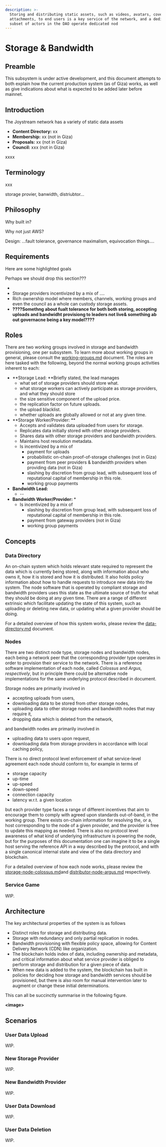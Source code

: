 ```yaml
---
description: >-
  Storing and distributing static assets, such as videos, avatars, covers and
  attachments, to end users is a key service of the network, and a dedicated
  subset of actors in the DAO operate dedicated nod
---
```


# Storage & Bandwidth

## Preamble

This subsystem is under active development, and this document attempts to both explain how the current production system (as of Giza) works, as well as give indications about what is expected to be added later before mainnet.

## Introduction

The Joystream network has a variety of static data assets 

* **Content Directory:** xx
* **Membership:** xx (not in Giza)
* **Proposals:** xx (not in Giza)
* **Council:** xxx (not in Giza)

xxxx

## Terminology

xxx

storage provier, banwidth, distriubtor...

## Philosophy

Why built in?

Why not just AWS?

Design: ...fault tolerance, governance maximalism, equivocation things....

## Requirements

Here are some highlighted goals 

Perhaps we should drop this section???

*
* Storage providers incentivized by a mix of ....
* Rich ownership model where members, channels, working groups and even the council as a whole can custody storage assets.
* **????Somethng about fualt tolerance for both both storing, accepting uploads and bandwidht provisiong to leaders not live& something ab out governacne being a key model????**

## Roles

There are two working groups involved in storage and bandwidth provisioning, one per subsystem. To learn more about working groups in general, please consult the [working-groups.md](../../governance/working-groups.md "mention") document. The roles are here tasked with the following, beyond the normal working groups activities inherent to each:

* **Storage Lead: **Briefly stated, the lead manages
  * what set of storage providers should store what.
  * what storage workers can actively participate as storage providers, and what they should store
  * the size sensitive component of the upload price.
  * the replication factor on future uploads.
  * the upload blacklist.
  * whether uploads are globally allowed or not at any given time.
* **Storage Worker/Provider: **
  * Accepts and validates data uploaded from users for storage.
  * Replicates data initially stored with other storage providers.
  * Shares data with other storage providers and bandwidth providers.
  * Maintains host resolution metadata.
  * Is incentivized by a mix of
    * payment for uploads
    * probabilistic on-chain proof-of-storage challenges (not in Giza)
    * payment from peer providers & bandwidth providers when providing data (not in Giza)
    * slashing by discretion from group lead, with subsequent loss of reputational capital of membership in this role.
    * working group payments
* **Bandwidth Lead:**
  * \--
* **Bandwidth Worker/Provider:**
  *
  * Is incentivized by a mix of
    * slashing by discretion from group lead, with subsequent loss of reputational capital of membership in this role.
    * payment from gateway providers (not in Giza)
    * working group payments

## Concepts

### Data Directory

An on-chain system which holds relevant state required to represent the data which is currently being stored, along with information about who owns it, how it is stored and how it is distributed. It also holds policy information about how to handle requests to introduce new data into the system. The node software that is operated by compliant storage and bandwidth providers uses this state as the ultimate source of truth for what they should be doing at any given time. There are a range of different extrinsic which facilitate updating the state of this system, such as uploading or deleting new data, or updating what a given provider should be doing.

For a detailed overview of how this system works, please review the [data-directory.md](data-directory.md "mention") document.

### Nodes

There are two distinct node type, storage nodes and bandwidth nodes, each being a network peer that the corresponding provider type operates in order to provision their service to the network. There is a reference software implementation of each node, called _Colossus_ and _Argus, respectively_, but in principle there could be alternative node implementations for the same underlying protocol described in document.

Storage nodes are primarily involved in

* accepting uploads from users,
* downloading data to be stored from other storage nodes, 
* uploading data to other storage nodes and bandwidth nodes that may require it,
* dropping data which is deleted from the network,

and bandwidth nodes are primarily involved in

* uploading data to users upon request,
* downloading data from storage providers in accordance with local caching policy,

There is no direct protocol level enforcement of what service-level agreement each node should conform to, for example in terms of

* storage capacity
* up-time
* up-speed
* down-speed
* connection capacity
* latency w.r.t. a given location

but each provider type faces a range of different incentives that aim to encourage them to comply with agreed upon standards out-of-band, in the working group. There exists on-chain information for resolving the, or a, host corresponding to the node of a given provider, and the provider is free to update this mapping as needed. There is also no protocol level awareness of what kind of underlying infrastructure is powering the node, but for the purposes of this documentation one can imagine it to be a single host serving the reference API in a way described by the protocol, and with a single canonical internal state and view of the data directory and blockchain.

For a detailed overview of how each node works, please review the [storage-node-colossus.md](storage-node-colossus.md "mention")and [distributor-node-argus.md](distributor-node-argus.md "mention") respectively.

### Service Game

WIP.

## Architecture

The key architectural properties of the system is as follows

* Distinct roles for storage and distributing data.
* Storage with redundancy and only partial replication in nodes.
* Bandwidth provisioning with flexible policy space, allowing for Content Delivery Network (CDN) like organization.
* The blockchain holds index of data, including ownership and metadata, and critical information about what service provider is obliged to perform storage and distribution for a given piece of data.
* When new data is added to the system, the blockchain has built in policies for deciding how storage and bandwidth services should be provisioned, but there is also room for manual intervention later to augment or change these initial determinations.

This can all be succinctly summarise in the following figure.

**\<image>**

## Scenarios

### User Data Upload

WIP.

### New Storage Provider

WIP.

### New Bandwidth Provider

WIP.

### User Data Download

WIP.

### User Data Deletion

WIP.
